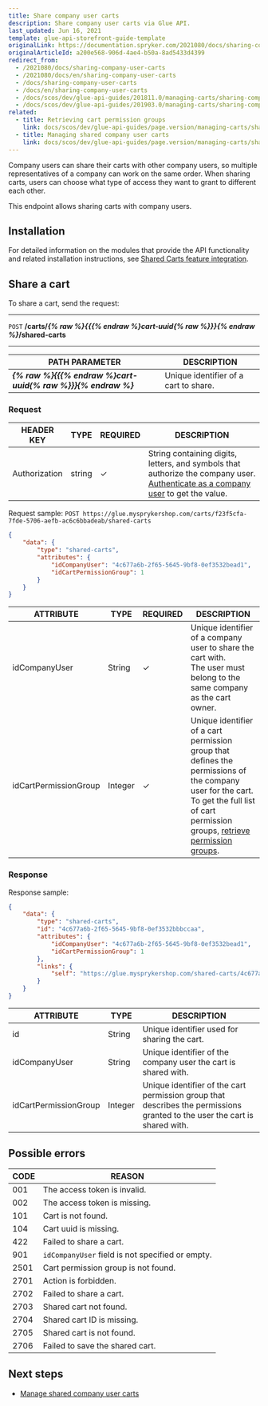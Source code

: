 ```yaml
---
title: Share company user carts
description: Share company user carts via Glue API.
last_updated: Jun 16, 2021
template: glue-api-storefront-guide-template
originalLink: https://documentation.spryker.com/2021080/docs/sharing-company-user-carts
originalArticleId: a200e568-906d-4ae4-b50a-8ad5433d4399
redirect_from:
  - /2021080/docs/sharing-company-user-carts
  - /2021080/docs/en/sharing-company-user-carts
  - /docs/sharing-company-user-carts
  - /docs/en/sharing-company-user-carts
  - /docs/scos/dev/glue-api-guides/201811.0/managing-carts/sharing-company-user-carts/sharing-company-user-carts.html
  - /docs/scos/dev/glue-api-guides/201903.0/managing-carts/sharing-company-user-carts/sharing-company-user-carts.html
related:
  - title: Retrieving cart permission groups
    link: docs/scos/dev/glue-api-guides/page.version/managing-carts/sharing-company-user-carts/retrieving-cart-permission-groups.html
  - title: Managing shared company user carts
    link: docs/scos/dev/glue-api-guides/page.version/managing-carts/sharing-company-user-carts/managing-shared-company-user-carts.html
---
```


Company users can share their carts with other company users, so multiple representatives of a company can work on the same order. When sharing carts, users can choose what type of access they want to grant to different each other.

This endpoint allows sharing carts with company users.

## Installation

For detailed information on the modules that provide the API functionality and related installation instructions, see [Shared Carts feature integration](/docs/scos/dev/feature-integration-guides/{{page.version}}/shared-carts-feature-integration.html).


## Share a cart
To share a cart, send the request:

***
`POST` **/carts/*{% raw %}{{{% endraw %}cart-uuid{% raw %}}}{% endraw %}*/shared-carts**
***


| PATH PARAMETER | DESCRIPTION |
| --- | --- |
| ***{% raw %}{{{% endraw %}cart-uuid{% raw %}}}{% endraw %}*** | Unique identifier of a cart to share. |

### Request

| HEADER KEY | TYPE | REQUIRED | DESCRIPTION |
| --- | --- | --- | --- |
| Authorization | string | ✓ | String containing digits, letters, and symbols that authorize the company user. [Authenticate as a company user](/docs/scos/dev/glue-api-guides/{{page.version}}/managing-b2b-account/authenticating-as-a-company-user.html#authenticate-as-a-company-user) to get the value.  |

Request sample: `POST https://glue.mysprykershop.com/carts/f23f5cfa-7fde-5706-aefb-ac6c6bbadeab/shared-carts`

```json
{
    "data": {
        "type": "shared-carts",
        "attributes": {
            "idCompanyUser": "4c677a6b-2f65-5645-9bf8-0ef3532bead1",
            "idCartPermissionGroup": 1
        }
    }
}
```

| ATTRIBUTE | TYPE | REQUIRED | DESCRIPTION |
| --- | --- | --- | --- |
| idCompanyUser | String | ✓ | Unique identifier of a company user to share the cart with.<br>The user must belong to the same company as the cart owner. |
| idCartPermissionGroup | Integer | ✓ | Unique identifier of a cart permission group that defines the permissions of the company user for the cart. To get the full list of cart permission groups, [retrieve permission groups](/docs/scos/dev/glue-api-guides/{{page.version}}/managing-carts/sharing-company-user-carts/retrieving-cart-permission-groups.html#retrieve-cart-permission-groups). |

### Response

Response sample:

```json
{
    "data": {
        "type": "shared-carts",
        "id": "4c677a6b-2f65-5645-9bf8-0ef3532bbbccaa",
        "attributes": {
            "idCompanyUser": "4c677a6b-2f65-5645-9bf8-0ef3532bead1",
            "idCartPermissionGroup": 1
        },
        "links": {
            "self": "https://glue.mysprykershop.com/shared-carts/4c677a6b-2f65-5645-9bf8-0ef3532bbbccaa"
        }
    }
}
```

| ATTRIBUTE | TYPE | DESCRIPTION |
| --- | --- | --- |
| id | String | Unique identifier used for sharing the cart. |
| idCompanyUser | String | Unique identifier of the company user the cart is shared with. |
| idCartPermissionGroup | Integer | Unique identifier of the cart permission group that describes the permissions granted to the user the cart is shared with. |

## Possible errors

| CODE | REASON |
| --- | --- |
| 001 | The access token is invalid. |
| 002 | The access token is missing. |
| 101 | Cart is not found. |
| 104 | Cart uuid is missing. |
| 422 | Failed to share a cart. |
| 901 | `idCompanyUser` field is not specified or empty. |
| 2501 | Cart permission group is not found. |
| 2701 | Action is forbidden. |
| 2702 | Failed to share a cart. |
| 2703 | Shared cart not found. |
| 2704 | Shared cart ID is missing. |
| 2705 | Shared cart is not found. |
| 2706 | Failed to save the shared cart. |

## Next steps

* [Manage shared company user carts](/docs/scos/dev/glue-api-guides/{{page.version}}/managing-carts/sharing-company-user-carts/managing-shared-company-user-carts.html)

